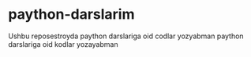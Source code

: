 # paython-darslarim
Ushbu reposestroyda paython darslariga oid codlar yozyabman
paython darslariga oid kodlar yozayabman
